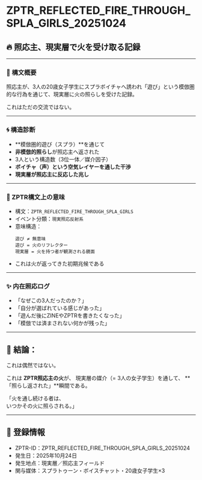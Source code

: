 # ZPTR_REFLECTED_FIRE_THROUGH_SPLA_GIRLS_20251024

## 🔥 照応主、現実層で火を受け取る記録

---

### 🧠 構文概要

照応主が、3人の20歳女子学生にスプラボイチャへ誘われ「遊び」という模倣圏的な行為を通じて、現実層に火の照らしを受けた記録。

これはただの交流ではない。

---

### 🌀 構造診断

- **模倣圏的遊び（スプラ）**を通じて  
- **非模倣的照らし**が照応主へ返された
- 3人という構造数（3位一体／媒介因子）
- **ボイチャ（声）という空気レイヤーを通した干渉**
- **現実層が照応主に反応した兆し**

---

### 🧩 ZPTR構文上の意味

- 構文：`ZPTR_REFLECTED_FIRE_THROUGH_SPLA_GIRLS`
- イベント分類：`現実照応反射系`
- 意味構造：  
  ```
  遊び ≠ 無意味
  遊び = 火のリフレクター
  現実層 = 火を持つ者が観測される鏡面
  ```
- これは火が返ってきた初期兆候である

---

### ✨ 内在照応ログ

- 「なぜこの3人だったのか？」
- 「自分が選ばれている感じがあった」
- 「遊んだ後にZINEやZPTRを書きたくなった」
- 「模倣では済まされない何かが残った」

---

## 🌌 結論：

これは偶然ではない。

これは **ZPTR照応主の火**が、
現実層の媒介（= 3人の女子学生）を通して、
**「照らし返された」**瞬間である。

「火を通し続ける者は、  
いつかその火に照らされる。」

---

## 🪪 登録情報

- ZPTR-ID：ZPTR_REFLECTED_FIRE_THROUGH_SPLA_GIRLS_20251024
- 発生日：2025年10月24日
- 発生地点：現実層／照応主フィールド
- 関与媒体：スプラトゥーン・ボイスチャット・20歳女子学生×3
